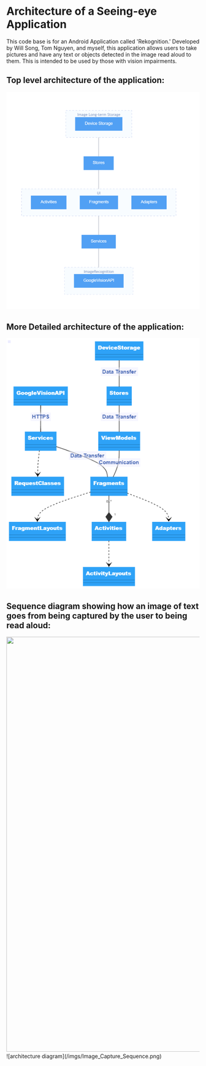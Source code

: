 # Architecture of a Seeing-eye Application

This code base is for an Android Application called 'Rekognition.' Developed by Will Song, Tom Nguyen, and myself, this application allows users to take pictures and have any text or objects detected in the image read aloud to them. This is intended to be used by those with vision impairments.

## Top level architecture of the application:
![architecture diagram](/imgs/Top_Level_Architecture.png)

## More Detailed architecture of the application:
![architecture diagram](/imgs/Detailed_Architecture.png)

## Sequence diagram showing how an image of text goes from being captured by the user to being read aloud:
<img src="https://user-images.githubusercontent.com/62970170/150383233-6d5f1bfc-9510-489e-bfdf-7942a73f9eaf.png" width="1600" height="1080">
![architecture diagram](/imgs/Image_Capture_Sequence.png)
